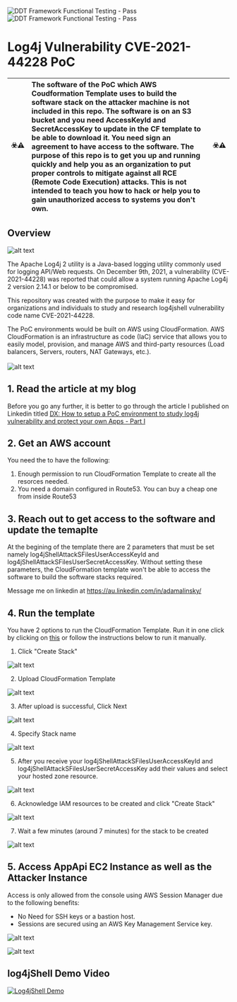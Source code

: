 ![DDT Framework Functional Testing - Pass](https://img.shields.io/badge/Testing%20|%20Functional%20%20-pass-green.svg?longCache=true&style=for-the-badge)<br>
![DDT Framework Functional Testing - Pass](https://img.shields.io/badge/Testing%20|%20Security%20%20%20-pass-green.svg?longCache=true&style=for-the-badge)<br>
# Log4j Vulnerability CVE-2021-44228 PoC

:biohazard::warning: | The software of the PoC which AWS Coudformation Template uses to build the software stack on the attacker machine is not included in this repo. The software is on an S3 bucket and you need **AccessKeyId** and **SecretAccessKey** to update in the CF template to be able to download it. You need sign an agreement to have access to the software. The purpose of this repo is to get you up and running quickly and help you as an organization to put proper controls to mitigate against all RCE (Remote Code Execution) attacks. This is not intended to teach you how to hack or help you to gain unauthorized access to systems you don't own. | :biohazard::warning:
:---: | :--- | :---


## Overview

![alt text](https://github.com/adamtheapiguy/log4jshellPoC/blob/main/media-assets/01-CVE-2021-44228-log4jshell-overview-adam-alinsky.png?raw=true)

The Apache Log4j 2 utility is a Java-based logging utility commonly used for logging API/Web requests. On December 9th, 2021, a vulnerability (CVE-2021-44228) was reported that could allow a system running Apache Log4j 2 version 2.14.1 or below to be compromised.

This repository was created with the purpose to make it easy for organizations and individuals to study and research log4jshell vulnerability code name CVE-2021-44228.

The PoC environments would be built on AWS using CloudFormation. AWS CloudFormation is an infrastructure as code (IaC) service that allows you to easily model, provision, and manage AWS and third-party resources (Load balancers, Servers, routers, NAT Gateways, etc.).
<br><br>
![alt text](https://github.com/adamtheapiguy/log4jshellPoC/blob/main/media-assets/log4j-CVE-2021-44228-Architecture-v1.png?raw=true)

## 1. Read the article at my blog
Before you go any further, it is better to go through the article I published on Linkedin titled [DX: How to setup a PoC environment to study log4j vulnerability and protect your own Apps - Part I](https://www.earth2.digital/blog/log4j-CVE-2021-44228-how-to-setup-poc-adam-alinsky.html)

## 2. Get an AWS account
You need the to have the following:
1. Enough permission to run CloudFormation Template to create all the resorces needed.
2. You need a domain configured in Route53. You can buy a cheap one from inside Route53
 
## 3. Reach out to get access to the software and update the temaplte
At the begining of the template there are 2 parameters that must be set namely log4jShellAttackSFilesUserAccessKeyId and log4jShellAttackSFilesUserSecretAccessKey. Without setting these parameters, the CloudFormation template won't be able to access the software to build the software stacks required.

Message me on linkedin at https://au.linkedin.com/in/adamalinsky/

## 4. Run the template

You have 2 options to run the CloudFormation Template. Run it in one click by clicking on [this](https://console.aws.amazon.com/cloudformation/home?region=ap-southeast-2#/stacks/new?stackName=aws-log4jshell-CVE-2021-44228-PoC&templateURL=https://s3.ap-southeast-2.amazonaws.com/myprototype.com.au/aws-log4jshell-CVE-2021-44228-poc.yaml) or follow the instructions below to run it manually.
1. Click "Create Stack"

![alt text](https://github.com/adamtheapiguy/log4jshellPoC/blob/main/media-assets/01-CF.png?raw=true)

2. Upload CloudFormation Template

![alt text](https://github.com/adamtheapiguy/log4jshellPoC/blob/main/media-assets/02-CF.png?raw=true)

3. After upload is successful, Click Next

![alt text](https://github.com/adamtheapiguy/log4jshellPoC/blob/main/media-assets/03-CF.png?raw=true)

4. Specify Stack name

![alt text](https://github.com/adamtheapiguy/log4jshellPoC/blob/main/media-assets/04-CF.png?raw=true)

5. After you receive your log4jShellAttackSFilesUserAccessKeyId and log4jShellAttackSFilesUserSecretAccessKey add their values and select your hosted zone resource.

![alt text](https://github.com/adamtheapiguy/log4jshellPoC/blob/main/media-assets/05-CF.png?raw=true)

6. Acknowledge IAM resources to be created and click "Create Stack"

![alt text](https://github.com/adamtheapiguy/log4jshellPoC/blob/main/media-assets/06-CF.png?raw=true)

7. Wait a few minutes (around 7 minutes) for the stack to be created

![alt text](https://github.com/adamtheapiguy/log4jshellPoC/blob/main/media-assets/07-CF.png?raw=true)

## 5. Access AppApi EC2 Instance as well as the Attacker Instance

Access is only allowed from the console using AWS Session Manager due to the following benefits:
- No Need for SSH keys or a bastion host.
- Sessions are secured using an AWS Key Management Service key.

![alt text](https://github.com/adamtheapiguy/log4jshellPoC/blob/main/media-assets/08-connect-to-ec2-instance.png?raw=true)

![alt text](https://github.com/adamtheapiguy/log4jshellPoC/blob/main/media-assets/09-connect-to-ec2-instance.png?raw=true)

## log4jShell Demo Video

[![Log4jShell Demo](https://img.youtube.com/vi/ol5eiFGly4I/0.jpg)](http://www.youtube.com/watch?v=ol5eiFGly4I "Click to Play On YouTube.com")


